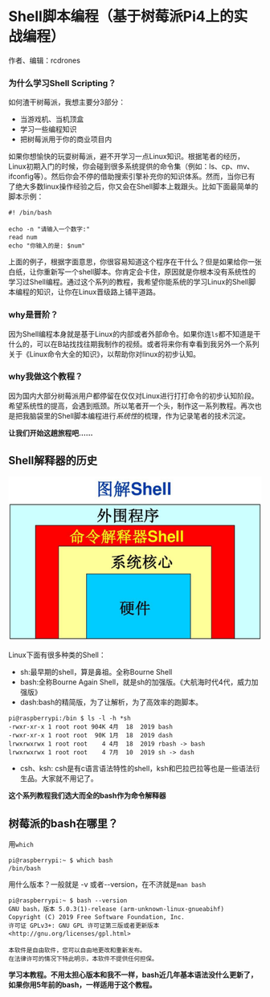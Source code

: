 # Shell脚本编程（基于树莓派Pi4上的实战编程）

作者、编辑：rcdrones

### 为什么学习Shell Scripting？
如何渣干树莓派，我想主要分3部分：

* 当游戏机、当机顶盒 
* 学习一些编程知识 
* 把树莓派用于你的商业项目内 

如果你想愉快的玩耍树莓派，避不开学习一点Linux知识。根据笔者的经历，Linux初期入门的时候，你会碰到很多系统提供的命令集（例如：ls、cp、mv、ifconfig等）。然后你会不停的借助搜索引擎补充你的知识体系。然而，当你已有了绝大多数linux操作经验之后，你又会在Shell脚本上栽跟头。比如下面最简单的脚本示例：

```
#! /bin/bash

echo -n "请输入一个数字:"
read num
echo "你输入的是: $num"
```

上面的例子，根据字面意思，你很容易知道这个程序在干什么？但是如果给你一张白纸，让你重新写一个shell脚本。你肯定会卡住，原因就是你根本没有系统性的学习过Shell编程。通过这个系列的教程，我希望你能系统的学习Linux的Shell脚本编程的知识，让你在Linux晋级路上铺平道路。 

### why是晋阶？
因为Shell编程本身就是基于Linux的内部或者外部命令。如果你连`ls`都不知道是干什么的，可以在B站找找往期我制作的视频。或者将来你有幸看到我另外一个系列关于《Linux命令大全的知识》，以帮助你对linux的初步认知。

### why我做这个教程？
因为国内大部分树莓派用户都停留在仅仅对Linux进行打打命令的初步认知阶段。希望系统性的提高，会遇到瓶颈。所以笔者开一个头，制作这一系列教程。再次也是把我脑袋里的Shell脚本编程进行*系统性*的梳理，作为记录笔者的技术沉淀。


**让我们开始这趟旅程吧……**

## Shell解释器的历史

![](1.png)

Linux下面有很多种类的Shell：

* sh:最早期的shell，算是鼻祖。全称Bourne Shell
* bash:全称Bourne Again Shell，就是sh的加强版。《大航海时代4代，威力加强版》
* dash:bash的精简版，为了让解析，为了高效率的跑脚本。

```
pi@raspberrypi:/bin $ ls -l -h *sh
-rwxr-xr-x 1 root root 904K 4月  18  2019 bash
-rwxr-xr-x 1 root root  90K 1月  18  2019 dash
lrwxrwxrwx 1 root root    4 4月  18  2019 rbash -> bash
lrwxrwxrwx 1 root root    4 7月  10  2019 sh -> dash

```

* csh、ksh: csh是有c语言语法特性的shell，ksh和巴拉巴拉等也是一些语法衍生品。大家就不用记了。

**这个系列教程我们选大而全的bash作为命令解释器**


## 树莓派的bash在哪里？

用`which`

```
pi@raspberrypi:~ $ which bash
/bin/bash
```

用什么版本？一般就是 -v 或者--version，在不济就是`man bash`

```
pi@raspberrypi:~ $ bash --version
GNU bash，版本 5.0.3(1)-release (arm-unknown-linux-gnueabihf)
Copyright (C) 2019 Free Software Foundation, Inc.
许可证 GPLv3+: GNU GPL 许可证第三版或者更新版本 <http://gnu.org/licenses/gpl.html>

本软件是自由软件，您可以自由地更改和重新发布。
在法律许可的情况下特此明示，本软件不提供任何担保。

```

**学习本教程。不用太担心版本和我不一样，bash近几年基本语法没什么更新了，如果你用5年前的bash，一样适用于这个教程。**